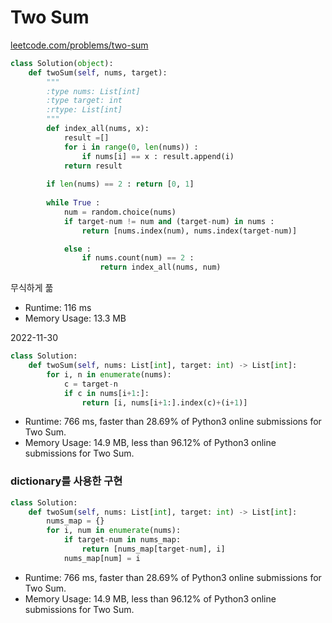# Two Sum
[leetcode.com/problems/two-sum](leetcode.com/problems/two-sum)
```python
class Solution(object):
    def twoSum(self, nums, target):
        """
        :type nums: List[int]
        :type target: int
        :rtype: List[int]
        """
        def index_all(nums, x):
            result =[]
            for i in range(0, len(nums)) :
                if nums[i] == x : result.append(i)
            return result
        
        if len(nums) == 2 : return [0, 1]
        
        while True :
            num = random.choice(nums)
            if target-num != num and (target-num) in nums :
                return [nums.index(num), nums.index(target-num)]

            else :
                if nums.count(num) == 2 :
                    return index_all(nums, num)
```
무식하게 풂

* Runtime: 116 ms
* Memory Usage: 13.3 MB

2022-11-30
```python
class Solution:
    def twoSum(self, nums: List[int], target: int) -> List[int]:
        for i, n in enumerate(nums):
            c = target-n
            if c in nums[i+1:]:
                return [i, nums[i+1:].index(c)+(i+1)]
```
* Runtime: 766 ms, faster than 28.69% of Python3 online submissions for Two Sum.
* Memory Usage: 14.9 MB, less than 96.12% of Python3 online submissions for Two Sum.

### dictionary를 사용한 구현
```python
class Solution:
    def twoSum(self, nums: List[int], target: int) -> List[int]:
        nums_map = {}
        for i, num in enumerate(nums):
            if target-num in nums_map:
                return [nums_map[target-num], i]
            nums_map[num] = i
```
* Runtime: 766 ms, faster than 28.69% of Python3 online submissions for Two Sum.
* Memory Usage: 14.9 MB, less than 96.12% of Python3 online submissions for Two Sum.
